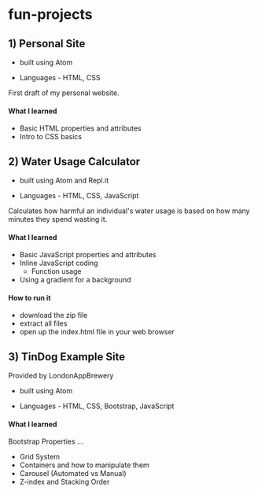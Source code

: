 # fun-projects

## 1) Personal Site 

* built using Atom

* Languages - HTML, CSS

First draft of my personal website.

#### What I learned
* Basic HTML properties and attributes
* Intro to CSS basics

## 2) Water Usage Calculator 

* built using Atom and Repl.it

* Languages - HTML, CSS, JavaScript

Calculates how harmful an individual's water usage is based on how many minutes they spend wasting it. 

#### What I learned
* Basic JavaScript properties and attributes
* Inline JavaScript coding
  * Function usage
* Using a gradient for a background

#### How to run it
* download the zip file
* extract all files
* open up the index.html file in your web browser

## 3) TinDog Example Site

Provided by LondonAppBrewery

* built using Atom

* Languages - HTML, CSS, Bootstrap, JavaScript

#### What I learned

Bootstrap Properties ... 
* Grid System
* Containers and how to manipulate them
* Carousel (Automated vs Manual)
* Z-index and Stacking Order
